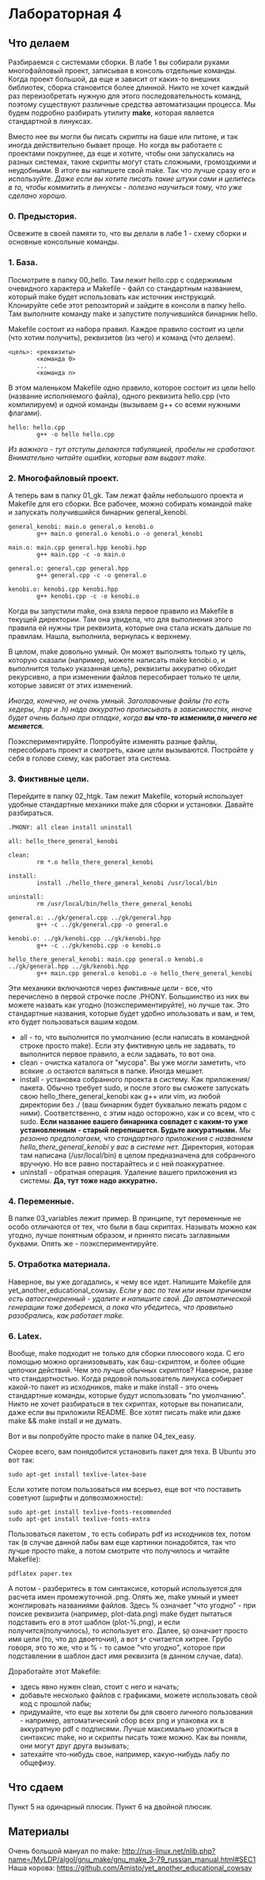 # Лабораторная 4
## Что делаем
Разбираемся с системами сборки. 
В лабе 1 вы собирали руками многофайловый проект, записывая в консоль отдельные команды.
Когда проект большой, да еще и зависит от каких-то внешних библиотек, сборка становится более длинной.
Никто не хочет каждый раз переизобретать нужную для этого последовательность команд, поэтому существуют различные средства автоматизации процесса.
Мы будем подробно разбирать утилиту **make**, которая является стандартной в линуксах. 

Вместо нее вы могли бы писать скрипты на баше или питоне, и так иногда действительно бывает проще.
Но когда вы работаете с проектами покрупнее, да еще и хотите, чтобы они запускались на разных системах, такие скрипты могут стать сложными, громоздкими и неудобными.
В итоге вы напишете свой make.
Так что лучше сразу его и используйте.
*Даже если вы хотите писать такие штуки сами и целитесь в то, чтобы коммитить в линуксы - полезно научиться тому, что уже сделано хорошо.*

### 0. Предыстория.
Освежите в своей памяти то, что вы делали в лабе 1 - схему сборки и основные консольные команды.
### 1. База. 
Посмотрите в папку 00\_hello. Там лежит hello.cpp с содержимым очевидного характера и Makefile - файл со стандартным названием, который make будет использовать как источник инструкций.
Клонируйте себе этот репозиторий и зайдите в консоли в папку hello. Там выполните команду make и запустите получившийся бинарник hello.

Makefile состоит из набора правил.
Каждое правило состоит из цели (что хотим получить), реквизитов (из чего) и команд (что делаем).
```
<цель>: <реквизиты>
        <команда 0>
        ...
        <команда n>
```
В этом маленьком Makefile одно правило, которое состоит из цели hello (название исполняемого файла), одного реквизита hello.cpp (что компилируем) и одной команды (вызываем g++ со всеми нужными флагами).
```
hello: hello.cpp
        g++ -o hello hello.cpp
```
*Из важного - тут отступы делаются табуляцией, пробелы не сработают. Внимательно читайте ошибки, которые вам выдает make.*

### 2. Многофайловый проект. 
А теперь вам в папку 01\_gk. Там лежат файлы небольшого проекта и Makefile для его сборки. Все рабочее, можно собирать командой make и запускать получившийся бинарник general\_kenobi.
```
general_kenobi: main.o general.o kenobi.o
        g++ main.o general.o kenobi.o -o general_kenobi

main.o: main.cpp general.hpp kenobi.hpp
        g++ main.cpp -c -o main.o

general.o: general.cpp general.hpp
        g++ general.cpp -c -o general.o

kenobi.o: kenobi.cpp kenobi.hpp
        g++ kenobi.cpp -c -o kenobi.o
```
Когда вы запустили make, она взяла первое правило из Makefile в текущей директории.
Там она увидела, что для выполнения этого правила ей нужны три реквизита, которые она стала искать дальше по правилам.
Нашла, выполнила, вернулась к верхнему.

В целом, make довольно умный. 
Он может выполнять только ту цель, которую сказали (например, можете написать make kenobi.o, и выполнится только указанная цель), реквизиты аккуратно обходит рекурсивно, а при изменении файлов пересобирает только те цели, которые зависят от этих изменений.

*Иногда, конечно, не очень умный. Заголовочные файлы (то есть хедеры, .hpp и .h) надо аккуратно прописывать в зависимостях, иначе будет очень больно при отладке, когда* ***вы что-то изменили,а ничего не меняется.***

Поэкспериментируйте.
Попробуйте изменять разные файлы, пересобирать проект и смотреть, какие цели вызываются.
Постройте у себя в голове схему, как работает эта система. 

### 3. Фиктивные цели. 
Перейдите в папку 02\_htgk.
Там лежит Makefile, который использует удобные стандартные механики make для сборки и установки.
Давайте разбираться.
```
.PHONY: all clean install uninstall

all: hello_there_general_kenobi

clean:
        rm *.o hello_there_general_kenobi

install:
        install ./hello_there_general_kenobi /usr/local/bin

uninstall:
        rm /usr/local/bin/hello_there_general_kenobi

general.o: ../gk/general.cpp ../gk/general.hpp
        g++ -c ../gk/general.cpp -o general.o

kenobi.o: ../gk/kenobi.cpp ../gk/kenobi.hpp
        g++ -c ../gk/kenobi.cpp -o kenobi.o

hello_there_general_kenobi: main.cpp general.o kenobi.o ../gk/general.hpp ../gk/kenobi.hpp
        g++ main.cpp general.o kenobi.o -o hello_there_general_kenobi
```
Эти механики включаются через *фиктивные цели* - все, что перечислено в первой строчке после .PHONY. 
Большинство из них вы можете назвать как угодно (поэкспериментируйте), но лучше так.
Это стандартные названия, которые будет удобно ипользовать и вам, и тем, кто будет пользоваться вашим кодом.
- all - то, что выполнится по умолчанию (если написать в командной строке просто make). 
Если эту фиктивную цель не задавать, то выполнится первое правило, а если задавать, то вот она.
- clean - очистка каталога от "мусора". Вы уже могли заметить, что всякие .о остаются валяться в папке. Иногда мешает.
- install - установка собранного проекта в систему. Как приложения/пакета. 
Обычно требует sudo, и после этого вы сможете запускать свою hello\_there\_general\_kenobi как g++ или vim, из любой директории без ./ (ваш бинарник будет буквально лежать рядом с ними).
Соответственно, с этим надо осторожно, как и со всем, что с sudo. 
**Если название вашего бинарника совпадет с каким-то уже установленным - старый перепишется. Будьте аккуратными.**
*Мы резонно предполагаем, что стандартного приложения с названием hello_there_general_kenobi у вас в системе нет.* 
Директория, которая там написана (/usr/local/bin) в целом предназначена для собранного вручную. 
Но все равно постарайтесь и с ней поаккуратнее.
- uninstall - обратная операция. Удаление вашего приложения из системы. 
**Да, тут тоже надо аккуратно.**

### 4. Переменные.
В папке 03\_variables лежит пример. 
В принципе, тут переменные не особо отличаются от тех, что были в баш скриптах.
Называть можно как угодно, лучше понятным образом, и принято писать заглавными буквами.
Опять же - поэкспериментируйте.

### 5. Отработка материала.
Наверное, вы уже догадались, к чему все идет. 
Напишите Makefile для yet\_another\_educational\_cowsay.
*Если у вас по тем или иным причинам есть автосгенеренный - удалите и напишите свой. До автоматической генерации тоже доберемся, а пока что убедитесь, что правильно разобрались, как работает make.*

### 6. Latex.
Вообще, make подходит не только для сборки плюсового кода.
С его помощью можно организовывать, как баш-скриптом, и более общие цепочки действий.
Чем это лучше обычных скриптов? 
Наверное, разве что стандартностью. 
Когда рядовой пользователь линукса собирает какой-то пакет из исходников, make и make install - это очень стандартные команды, которые будут использовать "по умолчанию".
Никто не хочет разбираться в тех скриптах, которые вы понаписали, даже если вы приложили README.
Все хотят писать make или даже make && make install и не думать.

Вот и вы попробуйте просто make в папке 04\_tex\_easy. 

Скорее всего, вам понядобится установить пакет для теха. 
В Ubuntu это вот так:
```
sudo apt-get install texlive-latex-base
```
Если хотите потом пользоваться им всерьез, еще вот что поставить советуют (шрифты и допвозможности):
```
sudo apt-get install texlive-fonts-recommended
sudo apt-get install texlive-fonts-extra
```
Пользоваться пакетом , то есть собирать pdf из исходников tex, потом так (в случае данной лабы вам еще картинки понадобятся, так что лучше просто make, а потом смотрите что получилось и читайте Makefile): 
```
pdflatex paper.tex

```

А потом - разберитесь в том синтаксисе, который используется для расчета имен промежуточной .png. 
Опять же, make умный и умеет жонглировать названиями файлов. 
Здесь % означает "что угодно" - при поиске реквизита (например, plot-data.png) make будет пытаться подставить его в этот шаблон (plot-%.png), и если получится(получилось), то использует его.
Далее, ```$@``` означает просто имя цели (то, что до двоеточия), а вот ```$*``` считается хитрее.
Грубо говоря, это то же, что и % - то самое "что угодно", которое при подставлении в шаблон даст имя реквизита (в данном случае, data).

Доработайте этот Makefile:
- здесь явно нужен clean, стоит с него и начать;
- добавьте несколько файлов с графиками, можете использовать свой код с прошлой лабы;
- придумайте, что еще вы хотели бы для своего личного пользования - например, автоматический сбор всех png и упаковка их в аккуратную pdf с подписями. Лучше максимально уложиться в синтаксис make, но и скрипты писать тоже можно. Как вы поняли, они могут друг друга вызывать;
- затехайте что-нибудь свое, например, какую-нибудь лабу по общефизу.

## Что сдаем
Пункт 5 на одинарный плюсик.
Пункт 6 на двойной плюсик. 

## Материалы
Очень большой мануал по make: <http://rus-linux.net/nlib.php?name=/MyLDP/algol/gnu_make/gnu_make_3-79_russian_manual.html#SEC1>
Наша корова: <https://github.com/Amisto/yet_another_educational_cowsay>
